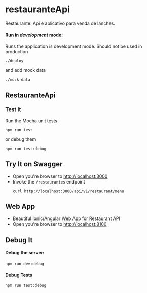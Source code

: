 # restauranteApi

Restaurante: Api e aplicativo para venda de lanches. 


#### Run in *development* mode:
Runs the application is development mode. Should not be used in production

```shell
./deploy
```

and add mock data

```shell
./mock-data
```

## RestauranteApi
### Test It

Run the Mocha unit tests

```shell
npm run test
```

or debug them

```shell
npm run test:debug
```

## Try It on Swagger
* Open you're browser to [http://localhost:3000](http://localhost:3000)
* Invoke the `/restaurantes` endpoint 
  ```shell
  curl http://localhost:3000/api/v1/restaurant/menu
  ```

## Web App
* Beautiful Ionic/Angular Web App for Restaurant API
* Open you're browser to [http://localhost:8100](http://localhost:8100)


## Debug It

#### Debug the server:

```
npm run dev:debug
```

#### Debug Tests

```
npm run test:debug
```
   